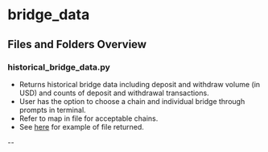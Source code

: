 # bridge_data

## Files and Folders Overview

### historical_bridge_data.py

- Returns historical bridge data including deposit and withdraw volume (in USD) and counts of deposit and withdrawal transactions.
- User has the option to choose a chain and individual bridge through prompts in terminal.
- Refer to map in file for acceptable chains.
- See [here](https://github.com/check-sked/crypto_data_resources/blob/main/csv_examples/bridges/bridge_volume.csv) for example of file returned.

--

